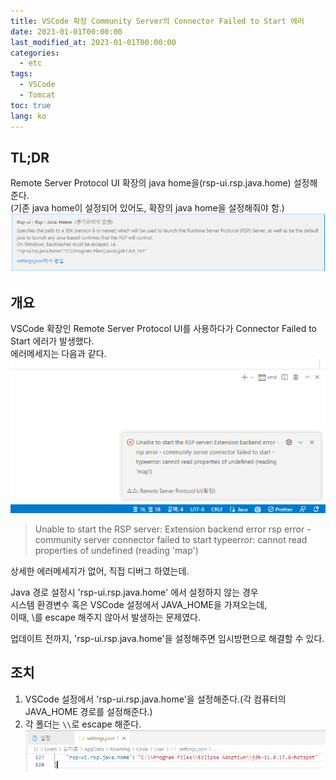 ```yaml
---
title: VSCode 확장 Community Server의 Connector Failed to Start 에러
date: 2023-01-01T00:00:00
last_modified_at: 2023-01-01T00:00:00
categories:
  - etc
tags:
  - VSCode
  - Tomcat
toc: true  
lang: ko
---
```


## TL;DR
Remote Server Protocol UI 확장의 java home을(rsp-ui.rsp.java.home) 설정해준다.  
(기존 java home이 설정되어 있어도, 확장의 java home을 설정해줘야 함.)  
![Setting](../../img/230101_rsp_error_1.png)


## 개요
VSCode 확장인 Remote Server Protocol UI를 사용하다가 Connector Failed to Start 에러가 발생했다.  
에러메세지는 다음과 같다.  
![Error](../../img/230101_rsp_error_2.png)  

> Unable to start the RSP server: Extension backend error 
> rsp error - community server connector failed to start
> typeerror: cannot read properties of undefined (reading 'map')  

상세한 에러메세지가 없어, 직접 디버그 하였는데.  

Java 경로 설정시 'rsp-ui.rsp.java.home' 에서 설정하지 않는 경우  
시스템 환경변수 혹은 VSCode 설정에서 JAVA_HOME을 가져오는데,  
이때, \를 escape 해주지 않아서 발생하는 문제였다.

업데이트 전까지, 'rsp-ui.rsp.java.home'을 설정해주면 임시방편으로 해결할 수 있다.  

## 조치
1. VSCode 설정에서 'rsp-ui.rsp.java.home'을 설정해준다.(각 컴퓨터의 JAVA_HOME 경로를 설정해준다.)
2. 각 폴더는 `\\`로 escape 해준다.  
![Setting](../../img/230101_rsp_error_3.png)